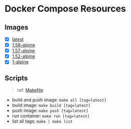# Docker Compose Resources

## Images

- [x] [latest](./latest/Dockerfile)
- [x] [1.58-alpine](./1.58-alpine/Dockerfile)
- [x] [1.57-alpine](./1.57-alpine/Dockerfile)
- [x] [1.52-alpine](./1.52-alpine/Dockerfile)
- [x] [1-alpine](./1-alpine/Dockerfile)

## Scripts

>ref: [Makefile](./Makefile)

- build and push image: `make all [tag=latest]`
- build image: `make build [tag=latest]`
- push image: `make push [tag=latest]`
- run container: `make run [tag=latest]`
- list all tags: `make | make list`
